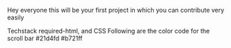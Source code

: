 Hey everyone this will be your first project in which you can contribute very easily


 Techstack required-html, and CSS
Following are the color code for the scroll bar
#21d4fd    #b721ff
